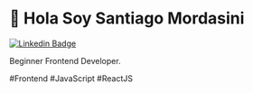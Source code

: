 # 👋 Hola Soy Santiago Mordasini

[![Linkedin Badge](https://img.shields.io/badge/-Santiago%20Mordasini-ffc107?style=flat-square&logo=Linkedin&logoColor=white&link=https://www.linkedin.com/in/santiagomordasini/)](https://www.linkedin.com/in/santiagomordasini/](https://img.shields.io/badge/-Santiago%20Mordasini-ffc107?style=flat-square&logo=Linkedin&logoColor=white&link=https://www.linkedin.com/in/santiagomordasini/)](https://www.linkedin.com/in/santiagomordasini/)) 

Beginner Frontend Developer.

#Frontend #JavaScript #ReactJS

